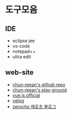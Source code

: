 # 도구모음

## IDE
- eclipse jee
- vs-code
- notepad++
- ultra edit

## web-site
- [chun-reean's github repo](https://github.com/zewtion)
- [chun-reean's play-ground](https://zewtion.github.io)
- [vue.js official](https://kr.vuejs.org)
- [velog](https://velog.io)
- [zerocho 제로초 블로그](https://www.zerocho.com)

## 